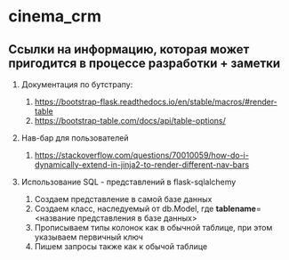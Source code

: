 # cinema_crm
## Ссылки на информацию, которая может пригодится в процессе разработки + заметки
1. Документация по бутстрапу:
   1. https://bootstrap-flask.readthedocs.io/en/stable/macros/#render-table
   2. https://bootstrap-table.com/docs/api/table-options/
2. Нав-бар для пользователей
   1. https://stackoverflow.com/questions/70010059/how-do-i-dynamically-extend-in-jinja2-to-render-different-nav-bars

3. Использование SQL - представлений в flask-sqlalchemy
   1. Создаем представление в самой базе данных
   2. Создаем класс, наследуемый от db.Model, где __tablename__=<название представления в базе данных>
   3. Прописываем типы колонок как в обычной таблице, при этом указываем первичный ключ
   4. Пишем запросы также как к обычой таблице